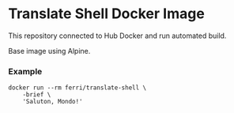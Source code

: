 # Translate Shell Docker Image

This repository connected to Hub Docker and run automated build.

Base image using Alpine.

### Example

```
docker run --rm ferri/translate-shell \
    -brief \
    'Saluton, Mondo!'
```